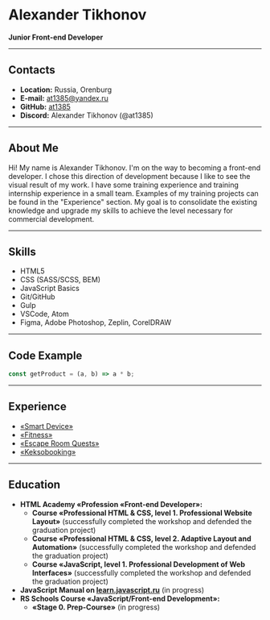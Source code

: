 # Alexander Tikhonov

__Junior Front-end Developer__

---
## Contacts
* __Location:__ Russia, Orenburg
* __E-mail:__ [at1385@yandex.ru](at1385@yandex.ru)
* __GitHub:__ [at1385](https://github.com/at1385)
* __Discord:__ Alexander Tikhonov (@at1385)

---
## About Me
Hi! My name is Alexander Tikhonov. I'm on the way to becoming a front-end developer. I chose this direction of development because I like to see the visual result of my work. I have some training experience and training internship experience in a small team. Examples of my training projects can be found in the "Experience" section. My goal is to consolidate the existing knowledge and upgrade my skills to achieve the level necessary for commercial development.

---
## Skills
* HTML5
* CSS (SASS/SCSS, BEM)
* JavaScript Basics
* Git/GitHub
* Gulp
* VSCode, Atom
* Figma, Adobe Photoshop, Zeplin, CorelDRAW

---
## Code Example
```javascript
const getProduct = (a, b) => a * b;
```

---
## Experience
* [«Smart Device»](https://github.com/at1385/smart-device)
* [«Fitness»](https://github.com/at1385/fitness)
* [«Escape Room Quests»](https://github.com/at1385/escape-room-quests)
* [«Keksobooking»](https://github.com/at1385/672221-keksobooking-22)

---
## Education
* __HTML Academy «Profession «Front-end Developer»:__
  * __Course «Professional HTML & CSS, level 1. Professional Website Layout»__ (successfully completed the workshop and defended the graduation project)
  * __Course «Professional HTML & CSS, level 2. Adaptive Layout and Automation»__ (successfully completed the workshop and defended the graduation project)
  * __Course «JavaScript, level 1. Professional Development of Web Interfaces»__ (successfully completed the workshop and defended the graduation project)
* __JavaScript Manual on [learn.javascript.ru](learn.javascript.ru)__ (in progress)
* __RS Schools Course «JavaScript/Front-end Development»:__
  * __«Stage 0. Prep-Сourse»__ (in progress)
